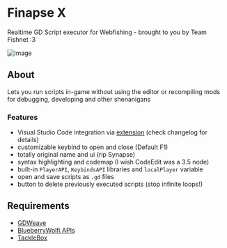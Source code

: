 # Finapse X

Realtime GD Script executor for Webfishing - brought to you by Team Fishnet :3

![image](https://raw.githubusercontent.com/d29l/TeamFishnet/refs/heads/main/Finapse%20X/screenshot.png)

## About

Lets you run scripts in-game without using the editor or recompiling mods for debugging, developing and other shenanigans

### Features

* Visual Studio Code integration via [extension](https://github.com/d29l/TeamFishnet/blob/main/Finapse%20X/vsc%20extension.zip) (check changelog for details)
* customizable keybind to open and close (Default F1)
* totally original name and ui (rip Synapse)
* syntax highlighting and codemap (I wish CodeEdit was a 3.5 node)
* built-in `PlayerAPI`, `KeybindsAPI` libraries and `localPlayer` variable
* open and save scripts as `.gd` files
* button to delete previously executed scripts (stop infinite loops!)

## Requirements
* [GDWeave](https://github.com/NotNite/GDWeave)
* [BlueberryWolfi APIs](https://github.com/BlueberryWolf/APIs/tree/main)
* [TackleBox](https://github.com/puppy-girl/TackleBox)